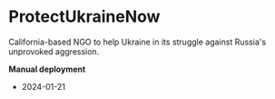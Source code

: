 # ProtectUkraineNow
California-based NGO to help Ukraine in its struggle against Russia's unprovoked aggression.

**Manual deployment**
- 2024-01-21
